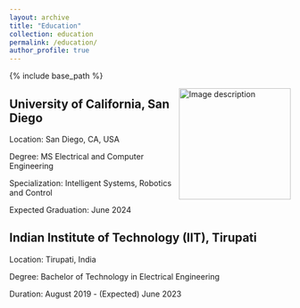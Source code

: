 ```yaml
---
layout: archive
title: "Education"
collection: education
permalink: /education/
author_profile: true
---
```


{% include base_path %}

<img src="images/jacobs.png" alt="Image description" align="right" width="200" height="200">

## University of California, San Diego

Location: San Diego, CA, USA

Degree: MS Electrical and Computer Engineering

Specialization: Intelligent Systems, Robotics and Control

Expected Graduation: June 2024

## Indian Institute of Technology (IIT), Tirupati

Location: Tirupati, India

Degree: Bachelor of Technology in Electrical Engineering

Duration: August 2019 - (Expected) June 2023


